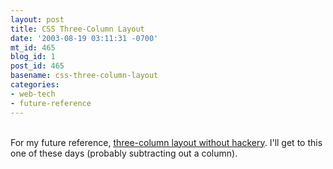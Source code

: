 ```yaml
---
layout: post
title: CSS Three-Column Layout
date: '2003-08-19 03:11:31 -0700'
mt_id: 465
blog_id: 1
post_id: 465
basename: css-three-column-layout
categories:
- web-tech
- future-reference
---
```

<br />For my future reference, <a href="http://www.pixy.cz/blogg/clanky/css-3col-layout/">three-column layout without hackery</a>. I'll get to this one of these days (probably subtracting out a column).<br /><br /><br />

